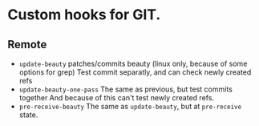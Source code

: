 
Custom hooks for GIT.
=====================

Remote
------

- `update-beauty`
    patches/commits beauty (linux only, because of some options for grep)
    Test commit separatly, and can check newly created refs
- `update-beauty-one-pass`
    The same as previous, but test commits together
    And because of this can't test newly created refs.
- `pre-receive-beauty`
    The same as `update-beauty`, but at `pre-receive` state.

